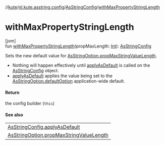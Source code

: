 //[kute](../../../index.md)/[nl.kute.asstring.config](../index.md)/[AsStringConfig](index.md)/[withMaxPropertyStringLength](with-max-property-string-length.md)

# withMaxPropertyStringLength

[jvm]\
fun [withMaxPropertyStringLength](with-max-property-string-length.md)(propMaxLength: [Int](https://kotlinlang.org/api/latest/jvm/stdlib/kotlin/-int/index.html)): [AsStringConfig](index.md)

Sets the new default value for [AsStringOption.propMaxStringValueLength](../../nl.kute.asstring.annotation.option/-as-string-option/prop-max-string-value-length.md).

- 
   Nothing will happen effectively until [applyAsDefault](apply-as-default.md) is called on the [AsStringConfig](index.md) object.
- 
   [applyAsDefault](apply-as-default.md) applies the value being set to the [AsStringOption.defaultOption](../../nl.kute.asstring.annotation.option/-as-string-option/-default-option/default-option.md) application-wide default.

#### Return

the config builder (`this`)

#### See also

| |
|---|
| [AsStringConfig.applyAsDefault](apply-as-default.md) |
| [AsStringOption.propMaxStringValueLength](../../nl.kute.asstring.annotation.option/-as-string-option/prop-max-string-value-length.md) |
